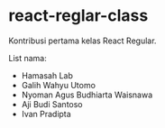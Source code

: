 # react-reglar-class
Kontribusi pertama kelas React Regular.

List nama:
- Hamasah Lab
- Galih Wahyu Utomo
- Nyoman Agus Budhiarta Waisnawa
- Aji Budi Santoso
- Ivan Pradipta 

